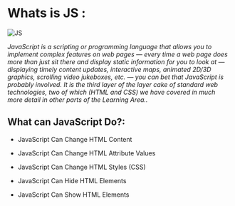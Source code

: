 # Whats is JS :

![JS](https://www.w3schools.com/whatis/img_js.png)

 *JavaScript is a scripting or programming language that allows you to implement complex features on web pages — every time a web page does more than just sit there and display static information for you to look at — displaying timely content updates, interactive maps, animated 2D/3D graphics, scrolling video jukeboxes, etc. — you can bet that JavaScript is probably involved. It is the third layer of the layer cake of standard web technologies, two of which (HTML and CSS) we have covered in much more detail in other parts of the Learning Area..*
 ## What can JavaScript Do?:
 
+ JavaScript Can Change HTML Content
 
+ JavaScript Can Change HTML Attribute Values

+ JavaScript Can Change HTML Styles (CSS)

+ JavaScript Can Hide HTML Elements

+ JavaScript Can Show HTML Elements


